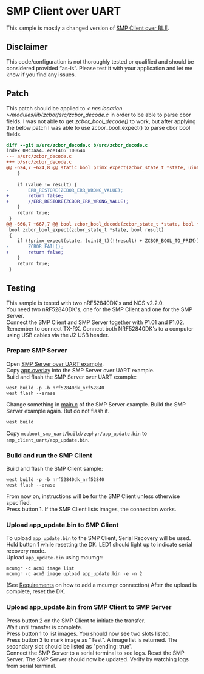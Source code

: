 # SMP Client over UART
This sample is mostly a changed version of [SMP Client over BLE](../smp_client_ble).

## Disclaimer
This code/configuration is not thoroughly tested or qualified and should be considered provided “as-is”. Please test it with your application and let me know if you find any issues.

## Patch

This patch should be applied to _< ncs location >/modules/lib/zcbor/src/zcbor_decode.c_ in order to be able to parse cbor fields. I was not able to get _zcbor_bool_decode()_ to work, but after applying the below patch I was able to use zcbor_bool_expect() to parse cbor bool fields.
```diff
diff --git a/src/zcbor_decode.c b/src/zcbor_decode.c
index 09c3aa4..ece1466 100644
--- a/src/zcbor_decode.c
+++ b/src/zcbor_decode.c
@@ -624,7 +624,8 @@ static bool primx_expect(zcbor_state_t *state, uint8_t result)
 	}
 
 	if (value != result) {
-		ERR_RESTORE(ZCBOR_ERR_WRONG_VALUE);
+		return false;
+		//ERR_RESTORE(ZCBOR_ERR_WRONG_VALUE);
 	}
 	return true;
 }
@@ -666,7 +667,7 @@ bool zcbor_bool_decode(zcbor_state_t *state, bool *result)
 bool zcbor_bool_expect(zcbor_state_t *state, bool result)
 {
 	if (!primx_expect(state, (uint8_t)(!!result) + ZCBOR_BOOL_TO_PRIM)) {
-		ZCBOR_FAIL();
+		return false;
 	}
 	return true;
 }

 ```

## Testing
This sample is tested with two nRF52840DK's and NCS v2.2.0.  
You need two nRF52840DK's, one for the SMP Client and one for the SMP Server.  
Connect the SMP Client and SMP Server together with P1.01 and P1.02. Remember to connect TX-RX.
Connect both NRF52840DK's to a computer using USB cables via the J2 USB header.

### Prepare SMP Server
Open [SMP Server over UART example](../../smp/mcuboot_smp_uart).  
Copy [app.overlay](./app.overlay) into the SMP Server over UART example.  
Build and flash the SMP Server over UART example:  
```
west build -p -b nrf52840dk_nrf52840
west flash --erase
```  
Change something in [main.c](../../smp/mcuboot_smp_uart/src/main.c) of the SMP Server example.
Build the SMP Server example again. But do not flash it.
```
west build
```
Copy `mcuboot_smp_uart/build/zephyr/app_update.bin` to `smp_client_uart/app_update.bin`.  

### Build and run the SMP Client
Build and flash the SMP Client sample:
```
west build -p -b nrf52840dk_nrf52840
west flash --erase
```  

From now on, instructions will be for the SMP Client unless otherwise specified.  
Press button 1. If the SMP Client lists images, the connection works.  

### Upload app\_update.bin to SMP Client
To upload `app_update.bin` to the SMP Client, Serial Recovery will be used.  
Hold button 1 while resetting the DK. LED1 should light up to indicate serial recovery mode.  
Upload `app_update.bin` using mcumgr: 
```
mcumgr -c acm0 image list
mcumgr -c acm0 image upload app_update.bin -e -n 2
```
(See [Requirements](../../) on how to add a mcumgr connection)
After the upload is complete, reset the DK.

### Upload app\_update.bin from SMP Client to SMP Server
Press button 2 on the SMP Client to initiate the transfer.  
Wait until transfer is complete.  
Press button 1 to list images. You should now see two slots listed.  
Press button 3 to mark image as "Test". A image list is returned. 
The secondary slot should be listed as "pending: true".  
Connect the SMP Server to a serial terminal to see logs.
Reset the SMP Server. The SMP Server should now be updated. Verify by watching logs from serial terminal.

